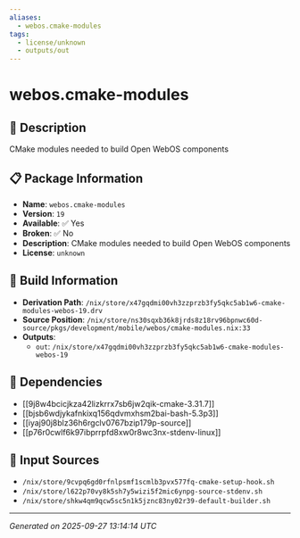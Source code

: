 ```yaml
---
aliases:
  - webos.cmake-modules
tags:
  - license/unknown
  - outputs/out
---
```


# webos.cmake-modules

## 📝 Description

CMake modules needed to build Open WebOS components

## 📋 Package Information

- **Name**: `webos.cmake-modules`
- **Version**: `19`
- **Available**: ✅ Yes
- **Broken**: ✅ No
- **Description**: CMake modules needed to build Open WebOS components
- **License**: `unknown`

## 🔧 Build Information

- **Derivation Path**: `/nix/store/x47gqdmi00vh3zzprzb3fy5qkc5ab1w6-cmake-modules-webos-19.drv`
- **Source Position**: `/nix/store/ns30sqxb36k8jrds8z18rv96bpnwc60d-source/pkgs/development/mobile/webos/cmake-modules.nix:33`
- **Outputs**:
  - `out`:  `/nix/store/x47gqdmi00vh3zzprzb3fy5qkc5ab1w6-cmake-modules-webos-19`

## 🔗 Dependencies

- [[9j8w4bcicjkza42lizkrrx7sb6jw2qik-cmake-3.31.7]]
- [[bjsb6wdjykafnkixq156qdvmxhsm2bai-bash-5.3p3]]
- [[iyaj90j8blz36h6rgclv0767bzip179p-source]]
- [[p76r0cwlf6k97ibprrpfd8xw0r8wc3nx-stdenv-linux]]

## 📁 Input Sources

- `/nix/store/9cvpq6gd0rfnlpsmf1scmlb3pvx577fq-cmake-setup-hook.sh`
- `/nix/store/l622p70vy8k5sh7y5wizi5f2mic6ynpg-source-stdenv.sh`
- `/nix/store/shkw4qm9qcw5sc5n1k5jznc83ny02r39-default-builder.sh`

---
*Generated on 2025-09-27 13:14:14 UTC*
